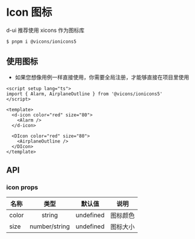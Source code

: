 # Icon 图标

d-ui 推荐使用 xicons 作为图标库

```
$ pnpm i @vicons/ionicons5
```

## 使用图标

- 如果您想像用例一样直接使用，你需要全局注册，才能够直接在项目里使用

<script setup lang="ts">
import { Alarm, AirplaneOutline } from '@vicons/ionicons5'
</script>

<DIcon color="red" size="80">
  <AirplaneOutline />
</DIcon>

<d-icon color="red" size="80">
  <Alarm />
</d-icon>

```vue
<script setup lang="ts">
import { Alarm, AirplaneOutline } from '@vicons/ionicons5'
</script>

<template>
  <d-icon color="red" size="80">
    <Alarm />
  </d-icon>

  <DIcon color="red" size="80">
    <AirplaneOutline />
  </DIcon>
</template>
```

## API

### icon props

| 名称  |     类型      |  默认值   |   说明   |
| ----- | :-----------: | :-------: | :------: |
| color |    string     | undefined | 图标颜色 |
| size  | number/string | undefined | 图标大小 |
